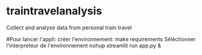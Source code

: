 # traintravelanalysis
Collect and analyse data from personal train travel

#Pour lancer l'appli:
créer l'environnement: make requirements
Séléctionner l'interpreteur de l'environnement
nohup streamlit run app.py &
